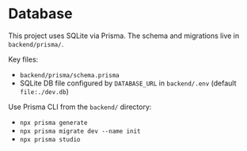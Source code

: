 # Database

This project uses SQLite via Prisma. The schema and migrations live in `backend/prisma/`.

Key files:
- `backend/prisma/schema.prisma`
- SQLite DB file configured by `DATABASE_URL` in `backend/.env` (default `file:./dev.db`)

Use Prisma CLI from the `backend/` directory:
- `npx prisma generate`
- `npx prisma migrate dev --name init`
- `npx prisma studio`


